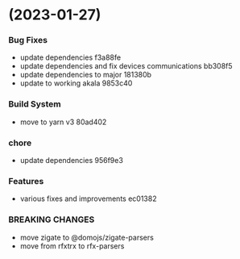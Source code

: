 #  (2023-01-27)


### Bug Fixes

* update dependencies f3a88fe
* update dependencies and fix devices communications bb308f5
* update dependencies to major 181380b
* update to working akala 9853c40


### Build System

* move to yarn v3 80ad402


### chore

* update dependencies 956f9e3


### Features

* various fixes and improvements ec01382


### BREAKING CHANGES

* move zigate to @domojs/zigate-parsers
* move from rfxtrx to rfx-parsers



